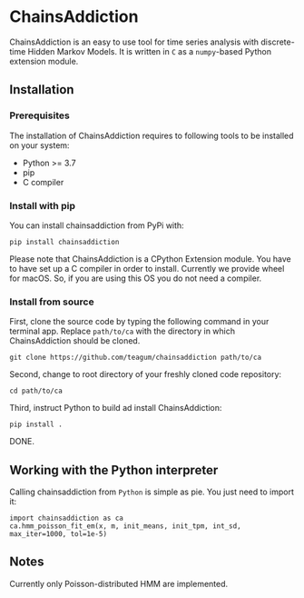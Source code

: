 # ChainsAddiction

ChainsAddiction is an easy to use tool for time series analysis with
discrete-time Hidden Markov Models. It is written in `C` as a `numpy`-based
Python extension module.


## Installation
### Prerequisites
The installation of ChainsAddiction requires to following tools to be installed
on your system:
- Python >= 3.7
- pip
- C compiler

### Install with pip
You can install chainsaddiction from PyPi with:

    pip install chainsaddiction

Please note that ChainsAddiction is a CPython Extension module. You have to
have set up a C compiler in order to install. Currently we provide wheel for
macOS. So, if you are using this OS you do not need a compiler.


### Install from source
First, clone the source code by typing the following command in your terminal app.
Replace `path/to/ca` with the directory in which ChainsAddiction should be cloned.

    git clone https://github.com/teagum/chainsaddiction path/to/ca

Second, change to root directory of your freshly cloned code repository:

    cd path/to/ca

Third, instruct Python to build ad install ChainsAddiction:

    pip install .

DONE.


## Working with the Python interpreter
Calling chainsaddiction from `Python` is simple as pie. You just need to import
it:

    import chainsaddiction as ca
    ca.hmm_poisson_fit_em(x, m, init_means, init_tpm, int_sd, max_iter=1000, tol=1e-5)

## Notes
Currently only Poisson-distributed HMM are implemented.
